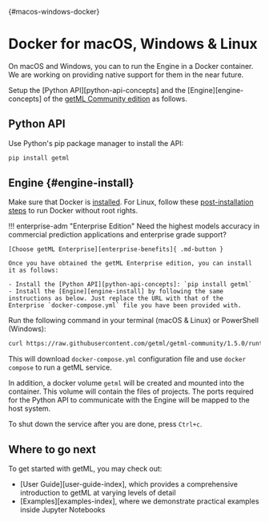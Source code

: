 [](){#macos-windows-docker}
# Docker for macOS, Windows & Linux


On macOS and Windows, you can to run the Engine in a Docker container. We are working on providing native support for them in the near future.

Setup the [Python API][python-api-concepts] and the [Engine][engine-concepts] of the [getML Community edition](https://github.com/getml/getml-community) as follows.

## Python API

Use Python's pip package manager to install the API:

```py
pip install getml
```

## Engine {#engine-install}

Make sure that Docker is [installed](https://docs.docker.com/get-docker/). For Linux, follow these [post-installation steps](https://docs.docker.com/engine/install/linux-postinstall/) to run Docker without root rights.

!!! enterprise-adm "Enterprise Edition"
    Need the highest models accuracy in commercial prediction applications and enterprise grade support?

    [Choose getML Enterprise][enterprise-benefits]{ .md-button }

    Once you have obtained the getML Enterprise edition, you can install it as follows:

    - Install the [Python API][python-api-concepts]: `pip install getml`
    - Install the [Engine][engine-install] by following the same instructions as below. Just replace the URL with that of the Enterprise `docker-compose.yml` file you have been provided with.


Run the following command in your terminal (macOS & Linux) or PowerShell (Windows):

```bash
curl https://raw.githubusercontent.com/getml/getml-community/1.5.0/runtime/docker-compose.yml | docker-compose up -f -
```

This will download `docker-compose.yml` configuration file and use `docker compose` to run a getML service.

In addition, a docker volume `getml` will be created and mounted into the container. This volume will contain the files of projects. The ports required for the Python API to communicate with the Engine will be mapped to the host system.

To shut down the service after you are done, press `Ctrl+c`.


## Where to go next

To get started with getML, you may check out:

- [User Guide][user-guide-index], which provides a comprehensive introduction to getML at varying levels of detail
- [Examples][examples-index], where we demonstrate practical examples inside Jupyter Notebooks